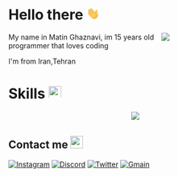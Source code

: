 # Hello there <img src="https://raw.githubusercontent.com/ABSphreak/ABSphreak/master/gifs/Hi.gif" height="25px">

<img align="right" src="https://user-images.githubusercontent.com/74038190/212751818-13da6fd2-27ca-45c4-9c64-3940ccfa6fd3.gif" width='200'/>

My name in Matin Ghaznavi, im 15 years old programmer that loves coding 

I'm from Iran,Tehran

# Skills <img src="https://user-images.githubusercontent.com/74038190/212284087-bbe7e430-757e-4901-90bf-4cd2ce3e1852.gif" width="25" height="25" />
<p align="center">
  <img src="https://skillicons.dev/icons?i=js,ts,html,css,nodejs,react,vue,c,cpp,cs,git,postgres,python,django,md,linux,unity,ps,pr,ae,ai,wordpress,bots,discordjs,&perline=12"() />
</p>

## Contact me <img src="https://user-images.githubusercontent.com/74038190/216120981-b9507c36-0e04-4469-8e27-c99271b45ba5.png" width="25" height="25" />
[![Instagram](https://skillicons.dev/icons?i=instagram)](https://www.instagram.com/nothillscape/)
[![Discord](https://skillicons.dev/icons?i=discord)](https://discordapp.com/users/683691403188109362)
[![Twitter](https://skillicons.dev/icons?i=twitter)](https://www.twitter.com/nothillscape/)
[![Gmain](https://skillicons.dev/icons?i=gmail)](mailto:ghoolmadbf@gmail.com)
